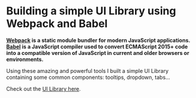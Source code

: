 # Building a simple UI Library using Webpack and Babel

__[Webpack](https://webpack.js.org/) is a static module bundler for modern JavaScript applications. [Babel](https://babeljs.io/) is a JavaScript compiler used to convert ECMAScript 2015+ code into a compatible version of JavaScript in current and older browsers or environments.__

Using these amazing and powerful tools I built a simple UI Library containing some common components: tooltips, dropdown, tabs... 

Check out the [UI Library here](https://github.com/diogorodrigues/labs/tree/master/ui-library). 
